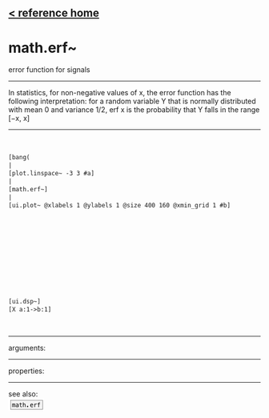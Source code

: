 [< reference home](index.html)
---

# math.erf~


error function for signals

---

In statistics, for non-negative values of x, the error function has the following
            interpretation:
for a random variable Y that is normally distributed with mean 0 and variance 1/2,
            erf x is the probability that Y falls in the range [−x, x]
<br>


---


```


[bang(
|
[plot.linspace~ -3 3 #a]
|
[math.erf~]
|
[ui.plot~ @xlabels 1 @ylabels 1 @size 400 160 @xmin_grid 1 #b]











[ui.dsp~]
[X a:1->b:1]

            
```

---
arguments:


---
properties:


---
see also:<br>
[![math.erf](img/object_math.erf.png)](math.erf.html)
